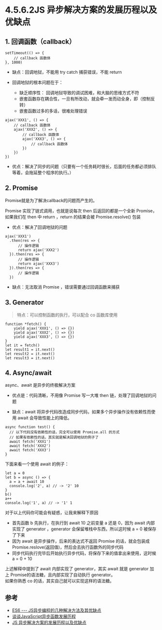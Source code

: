 # 4.5.6.2JS 异步解决方案的发展历程以及优缺点

## 1. 回调函数（callback）
```
setTimeout(() => {
    // callback 函数体
}, 1000)
```
- 缺点：回调地狱，不能用 try catch 捕获错误，不能 return

- 回调地狱的根本问题在于：
  - 缺乏顺序性： 回调地狱导致的调试困难，和大脑的思维方式不符
  - 嵌套函数存在耦合性，一旦有所改动，就会牵一发而动全身，即（控制反转）
  - 嵌套函数过多的多话，很难处理错误
```
ajax('XXX1', () => {
    // callback 函数体
    ajax('XXX2', () => {
        // callback 函数体
        ajax('XXX3', () => {
            // callback 函数体
        })
    })
})
```
- 优点：解决了同步的问题（只要有一个任务耗时很长，后面的任务都必须排队等着，会拖延整个程序的执行。）

## 2. Promise
Promise就是为了解决callback的问题而产生的。

Promise 实现了链式调用，也就是说每次 then 后返回的都是一个全新 Promise，如果我们在 then 中 return ，return 的结果会被 Promise.resolve() 包装

- 优点：解决了回调地狱的问题
```
ajax('XXX1')
  .then(res => {
      // 操作逻辑
      return ajax('XXX2')
  }).then(res => {
      // 操作逻辑
      return ajax('XXX3')
  }).then(res => {
      // 操作逻辑
  })
```
- 缺点：无法取消 Promise ，错误需要通过回调函数来捕获

## 3. Generator
>特点：可以控制函数的执行，可以配合 co 函数库使用
```
function *fetch() {
    yield ajax('XXX1', () => {})
    yield ajax('XXX2', () => {})
    yield ajax('XXX3', () => {})
}
let it = fetch()
let result1 = it.next()
let result2 = it.next()
let result3 = it.next()
```

## 4. Async/await
async、await 是异步的终极解决方案

- 优点是：代码清晰，不用像 Promise 写一大堆 then 链，处理了回调地狱的问题

- 缺点：await 将异步代码改造成同步代码，如果多个异步操作没有依赖性而使用 await 会导致性能上的降低。
```
async function test() {
  // 以下代码没有依赖性的话，完全可以使用 Promise.all 的方式
  // 如果有依赖性的话，其实就是解决回调地狱的例子了
  await fetch('XXX1')
  await fetch('XXX2')
  await fetch('XXX3')
}
```

下面来看一个使用 await 的例子：

```
let a = 0
let b = async () => {
  a = a + await 10
  console.log('2', a) // -> '2' 10
}
b()
a++
console.log('1', a) // -> '1' 1
```
对于以上代码你可能会有疑惑，让我来解释下原因

- 首先函数 b 先执行，在执行到 await 10 之前变量 a 还是 0，因为 await 内部实现了 generator ，generator 会保留堆栈中东西，所以这时候 a = 0 被保存了下来
- 因为 await 是异步操作，后来的表达式不返回 Promise 的话，就会包装成 Promise.reslove(返回值)，然后会去执行函数外的同步代码
- 同步代码执行完毕后开始执行异步代码，将保存下来的值拿出来使用，这时候 a = 0 + 10

上述解释中提到了 await 内部实现了 generator，其实 await 就是 generator 加上 Promise的语法糖，且内部实现了自动执行 generator。  
如果你熟悉 co 的话，其实自己就可以实现这样的语法糖。


## 参考
- [ES6 --- JS异步编程的几种解决方法及其优缺点](https://www.cnblogs.com/rxqlx/p/10338604.html)
- [谈谈JavaScript异步函数发展历程](https://www.jb51.net/article/72947.htm)
- [JS 异步解决方案的发展历程以及优缺点](https://github.com/sisterAn/blog/issues/29)
